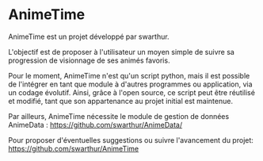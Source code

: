 # AnimeTime

AnimeTime est un projet développé par swarthur.

L'objectif est de proposer à l'utilisateur un moyen simple de suivre sa progression de visionnage de ses animés favoris.

Pour le moment, AnimeTime n'est qu'un script python, mais il est possible de l'intégrer en tant que module à d'autres programmes ou application, via un codage évolutif. Ainsi, grâce à l'open source, ce script peut être réutilisé et modifié, tant que son appartenance au projet initial est maintenue.

Par ailleurs, AnimeTime nécessite le module de gestion de données AnimeData : https://github.com/swarthur/AnimeData/

Pour proposer d'éventuelles suggestions ou suivre l'avancement du projet: https://github.com/swarthur/AnimeTime
